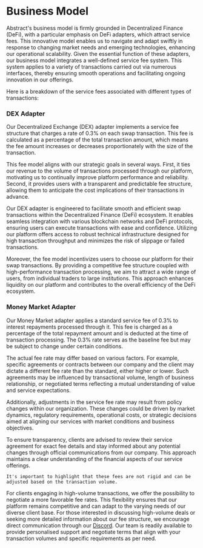 # Business Model

Abstract's business model is firmly grounded in Decentralized Finance (DeFi), with a particular emphasis on DeFi adapters, which attract service fees. This innovative model enables us to navigate and adapt swiftly in response to changing market needs and emerging technologies, enhancing our operational scalability.
Given the essential function of these adapters, our business model integrates a well-defined service fee system. This system applies to a variety of transactions carried out via numerous interfaces, thereby ensuring smooth operations and facilitating ongoing innovation in our offerings.

Here is a breakdown of the service fees associated with different types of transactions:

### DEX Adapter

Our Decentralized Exchange (DEX) adapter implements a service fee structure that charges a rate of 0.3% on each swap transaction. This fee is calculated as a percentage of the total transaction amount, which means the fee amount increases or decreases proportionately with the size of the transaction.

This fee model aligns with our strategic goals in several ways. First, it ties our revenue to the volume of transactions processed through our platform, motivating us to continually improve platform performance and reliability. Second, it provides users with a transparent and predictable fee structure, allowing them to anticipate the cost implications of their transactions in advance.

Our DEX adapter is engineered to facilitate smooth and efficient swap transactions within the Decentralized Finance (DeFi) ecosystem. It enables seamless integration with various blockchain networks and DeFi protocols, ensuring users can execute transactions with ease and confidence. Utilizing our platform offers access to robust technical infrastructure designed for high transaction throughput and minimizes the risk of slippage or failed transactions.

Moreover, the fee model incentivizes users to choose our platform for their swap transactions. By providing a competitive fee structure coupled with high-performance transaction processing, we aim to attract a wide range of users, from individual traders to large institutions. This approach enhances liquidity on our platform and contributes to the overall efficiency of the DeFi ecosystem.

### Money Market Adapter

Our Money Market adapter applies a standard service fee of 0.3% to interest repayments processed through it. This fee is charged as a percentage of the total repayment amount and is deducted at the time of transaction processing. The 0.3% rate serves as the baseline fee but may be subject to change under certain conditions.

The actual fee rate may differ based on various factors. For example, specific agreements or contracts between our company and the client may dictate a different fee rate than the standard, either higher or lower. Such agreements may be influenced by transactional volume, length of business relationship, or negotiated terms reflecting a mutual understanding of value and service expectations.

Additionally, adjustments in the service fee rate may result from policy changes within our organization. These changes could be driven by market dynamics, regulatory requirements, operational costs, or strategic decisions aimed at aligning our services with market conditions and business objectives.

To ensure transparency, clients are advised to review their service agreement for exact fee details and stay informed about any potential changes through official communications from our company. This approach maintains a clear understanding of the financial aspects of our service offerings.

```admonish info
It's important to highlight that these fees are not rigid and can be adjusted based on the transaction volume.
```

For clients engaging in high-volume transactions, we offer the possibility to negotiate a more favorable fee rates. This flexibility ensures that our platform remains competitive and can adapt to the varying needs of our diverse client base.
For those interested in discussing high-volume deals or seeking more detailed information about our fee structure, we encourage direct communication through our [Discord](https://discord.com/invite/uch3Tq3aym). Our team is readily available to provide personalised support and negotiate terms that align with your transaction volumes and specific requirements as per need.
